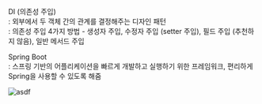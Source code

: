 DI (의존성 주입)</br>
: 외부에서 두 객체 간의 관계를 결정해주는 디자인 패턴</br>
: 의존성 주입 4가지 방법 - 생성자 주입, 수정자 주입 (setter 주입), 필드 주입 (추천하지 않음), 일반 메서드 주입</br>

Spring Boot</br>
: 스프링 기반의 어플리케이션을 빠르게 개발하고 실행하기 위한 프레임워크, 편리하게 Spring을 사용할 수 있도록 해줌

![asdf](https://github.com/chaeyeon0101/2023-2-Backend-Study/assets/87770634/a9ba1e2b-9557-4ec2-8761-83aae7b86d86)
